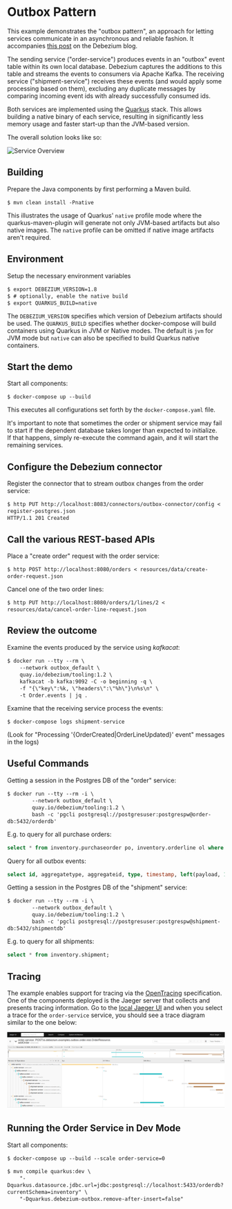 # Outbox Pattern

This example demonstrates the "outbox pattern", an approach for letting services communicate in an asynchronous and reliable fashion.
It accompanies [this post](https://debezium.io/blog/2019/02/19/reliable-microservices-data-exchange-with-the-outbox-pattern) on the Debezium blog.

The sending service ("order-service") produces events in an "outbox" event table within its own local database.
Debezium captures the additions to this table and streams the events to consumers via Apache Kafka.
The receiving service ("shipment-service") receives these events (and would apply some processing based on them),
excluding any duplicate messages by comparing incoming event ids with already successfully consumed ids.

Both services are implemented using the [Quarkus](https://quarkus.io) stack.
This allows building a native binary of each service, resulting in significantly less memory usage and faster start-up than the JVM-based version.

The overall solution looks like so:

![Service Overview](outbox-overview.png)

## Building

Prepare the Java components by first performing a Maven build.

```console
$ mvn clean install -Pnative
```

This illustrates the usage of Quarkus' `native` profile mode where the quarkus-maven-plugin will generate not only JVM-based artifacts but also native images.
The `native` profile can be omitted if native image artifacts aren't required.

## Environment

Setup the necessary environment variables

```console
$ export DEBEZIUM_VERSION=1.8
$ # optionally, enable the native build
$ export QUARKUS_BUILD=native
```

The `DEBEZIUM_VERSION` specifies which version of Debezium artifacts should be used.
The `QUARKUS_BUILD` specifies whether docker-compose will build containers using Quarkus in JVM or Native modes.
The default is `jvm` for JVM mode but `native` can also be specified to build Quarkus native containers.
  
## Start the demo  

Start all components:

```console
$ docker-compose up --build
```

This executes all configurations set forth by the `docker-compose.yaml` file.

It's important to note that sometimes the order or shipment service may fail to start if the dependent database takes longer than expected to initialize.  
If that happens, simply re-execute the command again, and it will start the remaining services. 

## Configure the Debezium connector

Register the connector that to stream outbox changes from the order service: 

```console
$ http PUT http://localhost:8083/connectors/outbox-connector/config < register-postgres.json
HTTP/1.1 201 Created
```

## Call the various REST-based APIs

Place a "create order" request with the order service:

```console
$ http POST http://localhost:8080/orders < resources/data/create-order-request.json
```

Cancel one of the two order lines:

```console
$ http PUT http://localhost:8080/orders/1/lines/2 < resources/data/cancel-order-line-request.json
```

## Review the outcome

Examine the events produced by the service using _kafkacat_:

```console
$ docker run --tty --rm \
    --network outbox_default \
    quay.io/debezium/tooling:1.2 \
    kafkacat -b kafka:9092 -C -o beginning -q \
    -f "{\"key\":%k, \"headers\":\"%h\"}\n%s\n" \
    -t Order.events | jq .
```

Examine that the receiving service process the events:

```console
$ docker-compose logs shipment-service
```

(Look for "Processing '{OrderCreated|OrderLineUpdated}' event" messages in the logs)

## Useful Commands

Getting a session in the Postgres DB of the "order" service:

```console
$ docker run --tty --rm -i \
        --network outbox_default \
        quay.io/debezium/tooling:1.2 \
        bash -c 'pgcli postgresql://postgresuser:postgrespw@order-db:5432/orderdb'
```

E.g. to query for all purchase orders:

```sql
select * from inventory.purchaseorder po, inventory.orderline ol where ol.order_id = po.id;
```

Query for all outbox events:

```sql
select id, aggregatetype, aggregateid, type, timestamp, left(payload, 100) from inventory.outboxevent;
 ```

Getting a session in the Postgres DB of the "shipment" service:

```console
$ docker run --tty --rm -i \
        --network outbox_default \
        quay.io/debezium/tooling:1.2 \
        bash -c 'pgcli postgresql://postgresuser:postgrespw@shipment-db:5432/shipmentdb'
```

E.g. to query for all shipments:

```sql
select * from inventory.shipment;
```

## Tracing

The example enables support for tracing via the [OpenTracing](https://opentracing.io/) specification.
One of the components deployed is the Jaeger server that collects and presents tracing information.
Go to the [local Jaeger UI](http://localhost:16686/) and when you select a trace for the `order-service` service, you should see a trace diagram similar to the one below:

![Example of the application trace](jaeger.png)

## Running the Order Service in Dev Mode

Start all components:

```console
$ docker-compose up --build --scale order-service=0
```

```console
$ mvn compile quarkus:dev \
    "-Dquarkus.datasource.jdbc.url=jdbc:postgresql://localhost:5433/orderdb?currentSchema=inventory" \
    "-Dquarkus.debezium-outbox.remove-after-insert=false"
```
